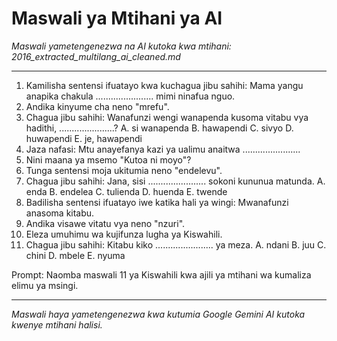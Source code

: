 # Maswali ya Mtihani ya AI
*Maswali yametengenezwa na AI kutoka kwa mtihani: 2016_extracted_multilang_ai_cleaned.md*

---

1.  Kamilisha sentensi ifuatayo kwa kuchagua jibu sahihi: Mama yangu anapika chakula ....................... mimi ninafua nguo.
2.  Andika kinyume cha neno "mrefu".
3.  Chagua jibu sahihi: Wanafunzi wengi wanapenda kusoma vitabu vya hadithi, ......................?
   A. si wanapenda  B. hawapendi  C. sivyo  D. huwapendi  E. je, hawapendi
4.  Jaza nafasi: Mtu anayefanya kazi ya ualimu anaitwa .......................
5.  Nini maana ya msemo "Kutoa ni moyo"?
6.  Tunga sentensi moja ukitumia neno "endelevu".
7.  Chagua jibu sahihi: Jana, sisi ....................... sokoni kununua matunda.
   A. enda  B. endelea  C. tulienda  D. huenda  E. twende
8.  Badilisha sentensi ifuatayo iwe katika hali ya wingi: Mwanafunzi anasoma kitabu.
9.  Andika visawe vitatu vya neno "nzuri".
10. Eleza umuhimu wa kujifunza lugha ya Kiswahili.
11. Chagua jibu sahihi: Kitabu kiko ....................... ya meza.
   A. ndani  B. juu  C. chini  D. mbele  E. nyuma

Prompt: Naomba maswali 11 ya Kiswahili kwa ajili ya mtihani wa kumaliza elimu ya msingi.

---
*Maswali haya yametengenezwa kwa kutumia Google Gemini AI kutoka kwenye mtihani halisi.*
